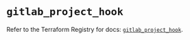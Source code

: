 # `gitlab_project_hook`

Refer to the Terraform Registry for docs: [`gitlab_project_hook`](https://registry.terraform.io/providers/gitlabhq/gitlab/17.0.0/docs/resources/project_hook).
